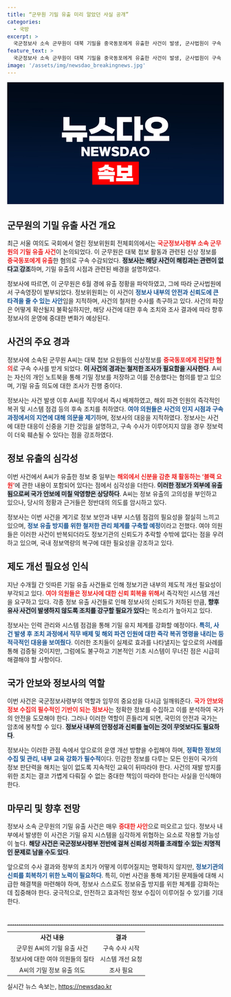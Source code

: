 ```yaml
---
title: “군무원 기밀 유출 미리 알았던 사실 공개”
categories:
  - 국방
excerpt: >
  국군정보사 소속 군무원이 대북 기밀을 중국동포에게 유출한 사건이 발생, 군사법원이 구속 영장을 발부했다. A씨는 개인 노트북에 저장한 정보를 전달한 혐의로, 국가안보에 큰 위협이 될 수 있는 상황이다. 여야 정치인들은 정보사 대응 뒤늦음을 질타하며, 정보 보호의 중요성을 강조했다.
feature_text: >
  국군정보사 소속 군무원이 대북 기밀을 중국동포에게 유출한 사건이 발생, 군사법원이 구속 영장을 발부했다. A씨는 개인 노트북에 저장한 정보를 전달한 혐의로, 국가안보에 큰 위협이 될 수 있는 상황이다. 여야 정치인들은 정보사 대응 뒤늦음을 질타하며, 정보 보호의 중요성을 강조했다.
image: '/assets/img/newsdao_breakingnews.jpg'
---
```


<p><img src="/assets/img/newsdao_breakingnews.jpg" alt="koreaapp 속보" /></p>

<h2 data-ke-size="size26">군무원의 기밀 유출 사건 개요</h2>

<p data-ke-size="size16">최근 서울 여의도 국회에서 열린 정보위원회 전체회의에서는 <b><span style="color: #ee2323;">국군정보사령부 소속 군무원의 기밀 유출 사건</span></b>이 논의되었다. 이 군무원은 대북 첩보 활동과 관련된 신상 정보를 <b><span style="color: #ee2323;">중국동포에게 유출</span></b>한 혐의로 구속 수감되었다. <b><span style="background-color: #21538527;">정보사는 해당 사건이 해킹과는 관련이 없다고 강조</span></b>하며, 기밀 유출의 시점과 관련된 배경을 설명하였다.</p>

<p data-ke-size="size16">정보사에 따르면, 이 군무원은 6월 경에 유출 정황을 파악하였고, 그에 따라 군사법원에서 구속영장이 발부되었다. 정보위원회는 이 사건이 <b><span style="color: #1a5490;">정보사 내부의 안전과 신뢰도에 큰 타격을 줄 수 있는 사안</span></b>임을 지적하며, 사건의 철저한 수사를 촉구하고 있다. 사건의 파장은 어떻게 확산될지 불확실하지만, 해당 사건에 대한 후속 조치와 조사 결과에 따라 향후 정보사의 운영에 중대한 변화가 예상된다.</p>

<h2 data-ke-size="size26">사건의 주요 경과</h2>

<p data-ke-size="size16">정보사에 소속된 군무원 A씨는 대북 첩보 요원들의 신상정보를 <b><span style="color: #ee2323;">중국동포에게 전달한 혐의</span></b>로 구속 수사를 받게 되었다. <b><span style="background-color: #21538527;">이 사건의 경과는 철저한 조사가 필요함을 시사한다</span></b>. A씨는 자신의 개인 노트북을 통해 기밀 정보를 저장하고 이를 전송했다는 혐의를 받고 있으며, 기밀 유출 의도에 대한 조사가 진행 중이다.</p>

<p data-ke-size="size16">정보사는 사건 발생 이후 A씨를 직무에서 즉시 배제하였고, 해외 파견 인원의 즉각적인 복귀 및 시스템 점검 등의 후속 조치를 취하였다. <b><span style="color: #1a5490;">여야 의원들은 사건의 인지 시점과 구속 과정에서의 지연에 대해 의문을 제기</span></b>하며, 정보사의 대응을 지적하였다. 정보사는 사건에 대한 대응이 신중을 기한 것임을 설명하고, 구속 수사가 이루어지지 않을 경우 정보력이 더욱 훼손될 수 있다는 점을 강조하였다.</p>

<h2 data-ke-size="size26">정보 유출의 심각성</h2>

<p data-ke-size="size16">이번 사건에서 A씨가 유출한 정보 중 일부는 <b><span style="color: #ee2323;">해외에서 신분을 감춘 채 활동하는 ‘블랙 요원’</span></b>에 관한 내용이 포함되어 있다는 점에서 심각성을 더한다. <b><span style="background-color: #21538527;">이러한 정보가 외부에 유출됨으로써 국가 안보에 미칠 악영향은 상당하다</span></b>. A씨는 정보 유출의 고의성을 부인하고 있으나, 당시의 정황과 근거들은 정반대의 의도를 암시하고 있다.</p>

<p data-ke-size="size16">정보사는 이번 사건을 계기로 정보 보안과 내부 시스템 점검의 필요성을 절실히 느끼고 있으며, <b><span style="color: #1a5490;">정보 유출 방지를 위한 철저한 관리 체계를 구축할 예정</span></b>이라고 전했다. 여야 의원들은 이러한 사건이 반복되더라도 정보기관의 신뢰도가 추락할 수밖에 없다는 점을 우려하고 있으며, 국내 정보역량의 복구에 대한 필요성을 강조하고 있다.</p>

<h2 data-ke-size="size26">제도 개선 필요성 인식</h2>

<p data-ke-size="size16">지난 수개월 간 잇따른 기밀 유출 사건들로 인해 정보기관 내부의 제도적 개선 필요성이 부각되고 있다. <b><span style="color: #ee2323;">여야 의원들은 정보사에 대한 신뢰 회복을 위해</span></b>서 즉각적인 시스템 개선을 요구하고 있다. 각종 정보 유출 사건들로 인해 정보사의 신뢰도가 저하된 만큼, <b><span style="background-color: #21538527;">향후 유사 사건이 발생하지 않도록 조치를 강구할 필요가 있다</span></b>는 목소리가 높아지고 있다.</p>

<p data-ke-size="size16">정보사는 인력 관리와 시스템 점검을 통해 기밀 유지 체계를 강화할 예정이다. <b><span style="color: #1a5490;">특히, 사건 발생 후 조치 과정에서 직무 배제 및 해외 파견 인원에 대한 즉각 복귀 명령을 내리는 등 적극적인 대응을 보여줬다</span></b>. 이러한 조치들이 실제로 효과를 나타낼지는 앞으로의 사례를 통해 검증될 것이지만, 그럼에도 불구하고 기본적인 기초 시스템이 무너진 점은 시급히 해결해야 할 사항이다.</p>

<h2 data-ke-size="size26">국가 안보와 정보사의 역할</h2>

<p data-ke-size="size16">이번 사건은 국군정보사령부의 역할과 임무의 중요성을 다시금 일깨워준다. <b><span style="color: #ee2323;">국가 안보와 정보 수집의 필수적인 기반이 되는 정보사</span></b>는 정확한 정보를 수집하고 이를 분석하여 국가의 안전을 도모해야 한다. 그러나 이러한 역할이 흔들리게 되면, 국민의 안전과 국가는 암초에 봉착할 수 있다. <b><span style="background-color: #21538527;">정보사 내부의 안정성과 신뢰를 높이는 것이 무엇보다도 필요하다</span></b>.</p>

<p data-ke-size="size16">정보사는 이러한 관점 속에서 앞으로의 운영 개선 방향을 수립해야 하며, <b><span style="color: #1a5490;">정확한 정보의 수집 및 관리, 내부 교육 강화가 필수적</span></b>이다. 민감한 정보를 다루는 모든 인원이 국가의 정보 판단력을 해치는 일이 없도록 지속적인 교육이 뒤따라야 한다. 사건의 재발 방지를 위한 조치는 결코 가볍게 다뤄질 수 없는 중대한 책임이 따라야 한다는 사실을 인식해야 한다.</p>

<h2 data-ke-size="size26">마무리 및 향후 전망</h2>

<p data-ke-size="size16">정보사 소속 군무원의 기밀 유출 사건은 매우 <b><span style="color: #ee2323;">중대한 사안</span></b>으로 떠오르고 있다. 정보사 내부에서 발생한 이 사건은 기밀 유지 시스템을 심각하게 위협하는 요소로 작용할 가능성이 높다. <b><span style="background-color: #21538527;">해당 사건은 국군정보사령부 전반에 걸쳐 신뢰성 저하를 초래할 수 있는 치명적인 문제로 남을 수도 있다</span></b>.</p>

<p data-ke-size="size16">앞으로의 수사 결과와 정부의 조치가 어떻게 이루어질지는 명확하지 않지만, <b><span style="color: #1a5490;">정보기관의 신뢰를 회복하기 위한 노력이 필요하다</span></b>. 특히, 이번 사건을 통해 제기된 문제들에 대해 시급한 해결책을 마련해야 하며, 정보사 스스로도 정보유출 방지를 위한 체계를 강화하는데 집중해야 한다. 궁극적으로, 안전하고 효과적인 정보 수집이 이루어질 수 있기를 기대한다.</p>

<p data-ke-size="size16">&nbsp;</p>

<hr style="height: 1px; border: none; border-top: 1px dashed #ccc;"/>

<table style="width: 100%;">
    <tbody>
        <tr>
            <td style="text-align: center; height: 17px;"><b>사건 내용</b></td>
            <td style="text-align: center; height: 17px;"><b>결과</b></td>
        </tr>
        <tr>
            <td style="text-align: center; height: 17px;">군무원 A씨의 기밀 유출 사건</td>
            <td style="text-align: center; height: 17px;">구속 수사 시작</td>
        </tr>
        <tr>
            <td style="text-align: center; height: 17px;">정보사에 대한 여야 의원들의 질타</td>
            <td style="text-align: center; height: 17px;">시스템 개선 요청</td>
        </tr>
        <tr>
            <td style="text-align: center; height: 17px;">A씨의 기밀 정보 유출 의도</td>
            <td style="text-align: center; height: 17px;">조사 필요</td>
        </tr>
    </tbody>
</table>
실시간 뉴스 속보는, <a href="https://newsdao.kr" rel="dofollow">https://newsdao.kr</a>



